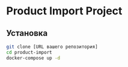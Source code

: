 # Product Import Project

## Установка

```sh
git clone [URL вашего репозитория]
cd product-import
docker-compose up -d
